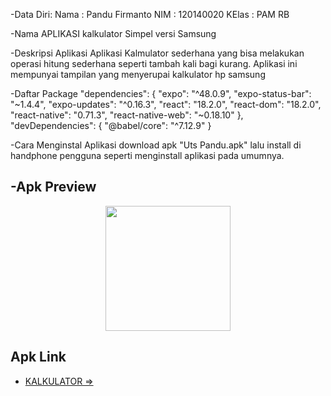 -Data Diri:
Nama  : Pandu Firmanto
NIM   : 120140020
KElas : PAM RB

-Nama APLIKASI
kalkulator Simpel versi Samsung

-Deskripsi Aplikasi
Aplikasi Kalmulator sederhana yang bisa melakukan operasi hitung sederhana seperti tambah kali bagi kurang. Aplikasi ini mempunyai tampilan yang menyerupai kalkulator hp samsung

-Daftar Package
  "dependencies": {
    "expo": "^48.0.9",
    "expo-status-bar": "~1.4.4",
    "expo-updates": "^0.16.3",
    "react": "18.2.0",
    "react-dom": "18.2.0",
    "react-native": "0.71.3",
    "react-native-web": "~0.18.10"
  },
  "devDependencies": {
    "@babel/core": "^7.12.9"
  }

-Cara Menginstal Aplikasi
download apk "Uts Pandu.apk"
lalu install di handphone pengguna seperti menginstall aplikasi pada umumnya.

-Apk Preview 
---
<p align="center">
    <img width="200px" src="./src/assets/WhatsApp Image 2023-03-22 at 08.28.38.jpeg">
</p>

## Apk Link
- [KALKULATOR =>](https://github.com/PanduF/UTS-PAM-RB/blob/master/Uts%20Pandu.apk)